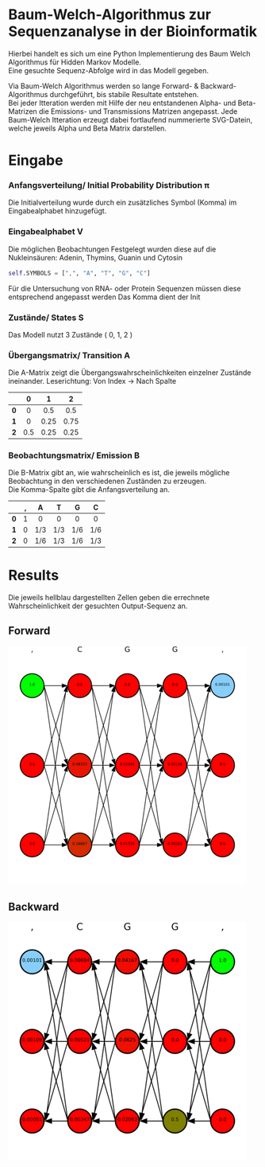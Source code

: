 # Baum-Welch-Algorithmus zur Sequenzanalyse in der Bioinformatik

Hierbei handelt es sich um eine Python Implementierung des Baum Welch Algorithmus für Hidden Markov Modelle.<br>
Eine gesuchte Sequenz-Abfolge wird in das Modell gegeben.

Via Baum-Welch Algorithmus werden so lange Forward- & Backward- Algorithmus durchgeführt, bis stabile Resultate entstehen.<br>
Bei jeder Itteration werden mit Hilfe der neu entstandenen Alpha- und Beta-Matrizen die Emissions- und Transmissions Matrizen angepasst.
Jede Baum-Welch Itteration erzeugt dabei fortlaufend nummerierte SVG-Datein, welche jeweils Alpha und Beta Matrix darstellen.

# Eingabe
### Anfangsverteilung/ Initial Probability Distribution π
Die Initialverteilung wurde durch ein zusätzliches Symbol (Komma) im Eingabealphabet hinzugefügt.

### Eingabealphabet  V
Die möglichen Beobachtungen
Festgelegt wurden diese auf die Nukleinsäuren: Adenin, Thymins, Guanin und Cytosin
```python
self.SYMBOLS = [",", "A", "T", "G", "C"]
```

Für die Untersuchung von RNA- oder Protein Sequenzen müssen diese entsprechend angepasst werden
Das Komma dient der Init


### Zustände/ States  S
Das Modell nutzt 3 Zustände  ( 0, 1, 2 )

### Übergangsmatrix/ Transition  A
Die A-Matrix zeigt die Übergangswahrscheinlichkeiten einzelner Zustände ineinander.
Leserichtung: Von Index -> Nach Spalte

|       | **0** | **1** | **2** |
|:-----:|:-----:|:-----:|:-----:|
| **0** |   0   |  0.5  |  0.5  |
| **1** |   0   |  0.25 |  0.75 |
| **2** |  0.5  |  0.25 |  0.25 |


### Beobachtungsmatrix/ Emission  B
Die B-Matrix gibt an, wie wahrscheinlich es ist, die jeweils mögliche Beobachtung in den verschiedenen Zuständen zu erzeugen.<br>Die Komma-Spalte gibt die Anfangsverteilung an.

|       | **,** | **A** | **T** | **G** | **C** |
|:-----:|:-----:|:-----:|:-----:|:-----:|:-----:|
| **0** |   1   |   0   |   0   |   0   |   0   |
| **1** |   0   |  1/3  |  1/3  |  1/6  |  1/6  |
| **2** |   0   |  1/6  |  1/3  |  1/6  |  1/3  |

# Results
Die jeweils hellblau dargestellten Zellen geben die errechnete Wahrscheinlichkeit der gesuchten Output-Sequenz an.

## Forward
![Result Forward](https://github.com/CharliesCodes/baum-welch-algorithm/blob/main/Images/forward.gif)


## Backward
![Result backward](https://github.com/CharliesCodes/baum-welch-algorithm/blob/main/Images/backward.gif)
